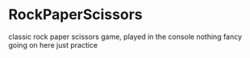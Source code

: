 # RockPaperScissors
classic rock paper scissors game, played in the console
nothing fancy going on here
just practice
